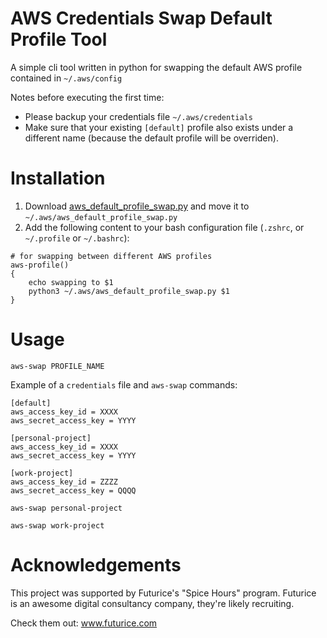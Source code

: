 # AWS Credentials Swap Default Profile Tool

A simple cli tool written in python for swapping the default AWS profile contained in `~/.aws/config`

Notes before executing the first time:
- Please backup your credentials file `~/.aws/credentials`
- Make sure that your existing `[default]` profile also exists under a different name (because the default profile will be overriden).


# Installation
1. Download [aws_default_profile_swap.py](aws_default_profile_swap.py) and move it to `~/.aws/aws_default_profile_swap.py`
2. Add the following content to your bash configuration file (`.zshrc`, or `~/.profile` or `~/.bashrc`):
```
# for swapping between different AWS profiles
aws-profile()
{
    echo swapping to $1
    python3 ~/.aws/aws_default_profile_swap.py $1
}
```


# Usage
`aws-swap PROFILE_NAME`

Example of a `credentials` file and `aws-swap` commands:
```config
[default]
aws_access_key_id = XXXX
aws_secret_access_key = YYYY
 
[personal-project]
aws_access_key_id = XXXX
aws_secret_access_key = YYYY
 
[work-project]
aws_access_key_id = ZZZZ
aws_secret_access_key = QQQQ
```

`aws-swap personal-project`

`aws-swap work-project`

# Acknowledgements
This project was supported by Futurice's "Spice Hours" program.
Futurice is an awesome digital consultancy company, they're likely recruiting.

Check them out: www.futurice.com 
